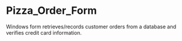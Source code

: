 # Pizza_Order_Form
Windows form retrieves/records customer orders from a database and verifies credit card information.
